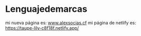 # Lenguajedemarcas
mi nueva página es: www.alexsocias.cf
mi página de netlify es: https://taupe-lily-c8f18f.netlify.app/
